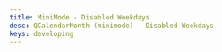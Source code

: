 ```yaml
---
title: MiniMode - Disabled Weekdays
desc: QCalendarMonth (minimode) - Disabled Weekdays
keys: developing
---
```


<example-viewer
  title="Disabled Weekdays"
  file="MiniModeDisabledWeekdays"
  codepen-title="QCalendarMonth (mini-mode)"
/>
